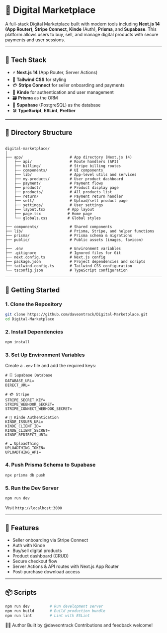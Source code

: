 # 🛒 Digital Marketplace

A full-stack Digital Marketplace built with modern tools including **Next.js 14 (App Router)**, **Stripe Connect**, **Kinde** (Auth), **Prisma**, and **Supabase**. This platform allows users to buy, sell, and manage digital products with secure payments and user sessions.

---

## 🧩 Tech Stack

- ⚡ **Next.js 14** (App Router, Server Actions)
- 🎨 **Tailwind CSS** for styling
- 💳 **Stripe Connect** for seller onboarding and payments
- 🔐 **Kinde** for authentication and user management
- 🗃️ **Prisma** as the ORM
- 🧾 **Supabase** (PostgreSQL) as the database
- 🛠️ **TypeScript**, **ESLint**, **Prettier**

---

## 📁 Directory Structure

```

digital-marketplace/
│
├── app/                     # App directory (Next.js 14)
│   ├── api/                 # Route handlers (API)
│   ├── billing/             # Stripe billing routes
│   ├── components/          # UI components
│   ├── lib/                 # App-level utils and services
│   ├── my-products/         # User product dashboard
│   ├── payment/             # Payment flows
│   ├── product/             # Product display page
│   ├── products/            # All products list
│   ├── return/              # Payment return handler
│   ├── sell/                # Upload/sell product page
│   ├── settings/            # User settings
│   ├── layout.tsx          # App layout
│   ├── page.tsx            # Home page
│   └── globals.css         # Global styles
│
├── components/              # Shared components
├── lib/                     # Prisma, Stripe, and helper functions
├── prisma/                  # Prisma schema & migrations
├── public/                  # Public assets (images, favicon)
│
├── .env                     # Environment variables
├── .gitignore               # Ignored files for Git
├── next.config.ts           # Next.js config
├── package.json             # Project dependencies and scripts
├── tailwind.config.ts       # Tailwind CSS configuration
└── tsconfig.json            # TypeScript configuration

````

---

## 🚀 Getting Started

### 1. Clone the Repository

```bash
git clone https://github.com/daveontrack/Digital-Marketplace.git
cd Digital-Marketplace
````

### 2. Install Dependencies

```bash
npm install
```

### 3. Set Up Environment Variables

Create a `.env` file and add the required keys:

```env
# 🗄️ Supabase Database
DATABASE_URL=
DIRECT_URL=

# 💳 Stripe
STRIPE_SECRET_KEY=
STRIPE_WEBHOOK_SECRET=
STRIPE_CONNECT_WEBHOOK_SECRET=

# 🔐 Kinde Authentication
KINDE_ISSUER_URL=
KINDE_CLIENT_ID=
KINDE_CLIENT_SECRET=
KINDE_REDIRECT_URI=

# ☁️ UploadThing
UPLOADTHING_TOKEN=
UPLOADTHING_API=

```

### 4. Push Prisma Schema to Supabase

```bash
npx prisma db push
```

### 5. Run the Dev Server

```bash
npm run dev
```

Visit `http://localhost:3000`

---

## 🧪 Features

* Seller onboarding via Stripe Connect
* Auth with Kinde
* Buy/sell digital products
* Product dashboard (CRUD)
* Secure checkout flow
* Server Actions & API routes with Next.js App Router
* Post-purchase download access

---

## 📦 Scripts

```bash
npm run dev         # Run development server
npm run build       # Build production bundle
npm run lint        # Lint with ESLint
```
👨‍💻 Author
Built by @daveontrack
Contributions and feedback welcome!



